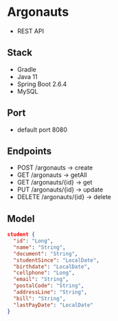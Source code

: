 # Argonauts
- REST API

## Stack
- Gradle
- Java 11
- Spring Boot 2.6.4
- MySQL

## Port
- default port 8080

## Endpoints

- POST /argonauts -> create
- GET	/argonauts -> getAll
- GET /argonauts/{id} -> get
- PUT /argonauts/{id} -> update
- DELETE /argonauts/{id} -> delete

## Model

``` json
student {
  "id": "Long",
  "name": "String",
  "document": "String",
  "studentSince": "LocalDate",
  "birthdate": "LocalDate",
  "cellphone": "Long",
  "email": "String",  
  "postalCode": "String",
  "addressLine": "String",
  "bill": "String",
  "lastPayDate": "LocalDate"
}
```